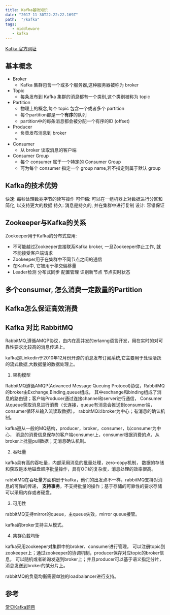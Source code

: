 ```yaml
---
title: Kafka基础知识
date: "2017-11-30T22:22:22.169Z"
path:  "/kafka"
tags:
   - middleware
   - kafka
---
```


[Kafka 官方网址](https://kafka.apache.org/)

## 基本概念

* Broker
  * Kafka 集群包含一个或多个服务器,这种服务器被称为 broker
* Topic
  * 每条发布到 Kafka 集群的消息都有一个类别,这个类别被称为 topic
* Partition
  * 物理上的概念,每个 topic 包含一个或者多个 partition
  * 每个partition都是一个**有序**的队列
  * partition中的每条消息都会被分配一个有序的ID (offset)
* Producer
  * 负责发布消息到 broker
  * 
* Consumer
  * 从 broker 读取消息的客户端
* Consumer Group
  * 每个 consumer 属于一个特定的 Consumer Group
  * 可为每个 consumer 指定一个 group name,若不指定则属于默认 group

## Kafka的技术优势
快速: 每秒处理数兆字节的读写操作
可伸缩: 可以在一组机器上对数据进行分区和简化, 以支持更大的数据
持久: 消息是持久的, 并在集群中进行复制
设计: 容错保证

## Zookeeper与Kafka的关系
Zookeeper用于Kafka的分布式应用:
* 不可能越过Zookeeper直接联系Kafka broker, 一旦Zookeeper停止工作,
就不能接受客户端请求
* Zookeeper用于在集群中不同节点之间的通信
* 在Kafka中, 它被用于移交偏移量
* Leader检测 分布式同步 配置管理 识别新节点 节点实时状态



## 多个consumer, 怎么消费一定数量的Partition

## Kafka怎么保证高效消费


## Kafka 对比 RabbitMQ

RabbitMQ,遵循AMQP协议，由内在高并发的erlanng语言开发，用在实时的对可靠性要求比较高的消息传递上。

kafka是Linkedin于2010年12月份开源的消息发布订阅系统,它主要用于处理活跃的流式数据,大数据量的数据处理上。

1. 架构模型

RabbitMQ遵循AMQP(Advanced Message Queuing Protocol)协议，RabbitMQ的broker由Exchange,Binding,queue组成，
其中exchange和binding组成了消息的路由键；客户端Producer通过连接channel和server进行通信，
Consumer从queue获取消息进行消费（长连接，queue有消息会推送到consumer端，consumer循环从输入流读取数据）。
rabbitMQ以broker为中心；有消息的确认机制。

kafka遵从一般的MQ结构，producer，broker，consumer，以consumer为中心，
消息的消费信息保存的客户端consumer上，consumer根据消费的点，从broker上批量pull数据；无消息确认机制。

2. 吞吐量

kafka具有高的吞吐量，内部采用消息的批量处理，zero-copy机制，
数据的存储和获取是本地磁盘顺序批量操作，具有O(1)的复杂度，消息处理的效率很高。

rabbitMQ在吞吐量方面稍逊于kafka，他们的出发点不一样，rabbitMQ支持对消息的可靠的传递，
**支持事务**，不支持批量的操作；基于存储的可靠性的要求存储可以采用内存或者硬盘。

3. 可用性

rabbitMQ支持mirror的queue，主queue失效，mirror queue接管。

kafka的broker支持主从模式。

4. 集群负载均衡

kafka采用zookeeper对集群中的broker、consumer进行管理，
可以注册topic到zookeeper上；通过zookeeper的协调机制，producer保存对应topic的broker信息，
可以随机或者轮询发送到broker上；并且producer可以基于语义指定分片，消息发送到broker的某分片上。

rabbitMQ的负载均衡需要单独的loadbalancer进行支持。


## 参考
[常见Kafka题目](http://server.it168.com/a2017/0821/3165/000003165600.shtml)